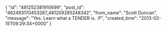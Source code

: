  {
   "id": "481252381910699",
   "post_id": "462493170453287_481209285248342",
   "from_name": "Scott Duncan",
   "message": "Yes. Learn what a TENDER is. :P",
   "created_time": "2013-02-15T09:29:34+0000"
 }
